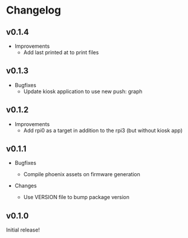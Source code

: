 # Changelog

## v0.1.4

* Improvements
  * Add last printed at to print files

## v0.1.3

* Bugfixes
  * Update kiosk application to use new push: graph

## v0.1.2

* Improvements
  * Add rpi0 as a target in addition to the rpi3 (but without kiosk app)

## v0.1.1

* Bugfixes
  * Compile phoenix assets on firmware generation

* Changes
  * Use VERSION file to bump package version

## v0.1.0

Initial release!
